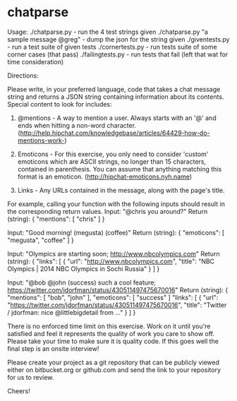 # chatparse

Usage:
    ./chatparse.py - run the 4 test strings given
    ./chatparse.py "a sample message @greg" - dump the json for the string given
    ./giventests.py - run a test suite of given tests
    ./cornertests.py - run tests suite of some corner cases (that pass)
    ./failingtests.py - run tests that fail (left that wat for time consideration)

Directions:

Please write, in your preferred language, code that takes a chat message string and returns a JSON string containing information about its contents. Special content to look for includes:
 
1. @mentions - A way to mention a user. Always starts with an '@' and ends when hitting a non-word character. (http://help.hipchat.com/knowledgebase/articles/64429-how-do-mentions-work-)
 
2. Emoticons - For this exercise, you only need to consider 'custom' emoticons which are ASCII strings, no longer than 15 characters, contained in parenthesis. You can assume that anything matching this format is an emoticon. (http://hipchat-emoticons.nyh.name)
 
3. Links - Any URLs contained in the message, along with the page's title.
 
For example, calling your function with the following inputs should result in the corresponding return values.
Input: "@chris you around?"
Return (string):
{
  "mentions": [
    "chris"
  ]
}
 
 
Input: "Good morning! (megusta) (coffee)"
Return (string):
{
  "emoticons": [
    "megusta",
    "coffee"
  ]
}
 
 
Input: "Olympics are starting soon; http://www.nbcolympics.com"
Return (string):
{
  "links": [
    {
      "url": "http://www.nbcolympics.com",
      "title": "NBC Olympics | 2014 NBC Olympics in Sochi Russia"
    }
  ]
}
 
 
Input: "@bob @john (success) such a cool feature; https://twitter.com/jdorfman/status/430511497475670016"
Return (string):
{
  "mentions": [
    "bob",
    "john"
  ],
  "emoticons": [
    "success"
  ]
  "links": [
    {
      "url": "https://twitter.com/jdorfman/status/430511497475670016",
      "title": "Twitter / jdorfman: nice @littlebigdetail from ..."
    }
  ]
}
 
 
There is no enforced time limit on this exercise.  Work on it until you're satisfied and feel it represents the quality of work you care to show off. Please take your time to make sure it is quality code. If this goes well the final step is an onsite interview!
 
Please create your project as a git repository that can be publicly viewed either on bitbucket.org or github.com and send the link to your repository for us to review.  
 
Cheers!

